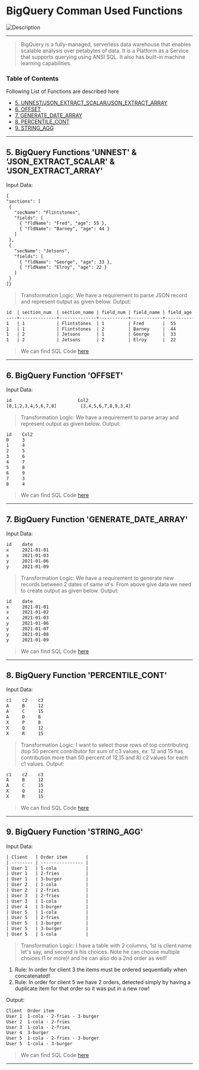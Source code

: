 # BigQuery Comman Used Functions
![Description](https://encrypted-tbn0.gstatic.com/images?q=tbn:ANd9GcRW1_ZfZOVl4_QnHNOQ9gjZZ8mc_zBTKHq9dg&usqp=CAU)

---

> BigQuery is a fully-managed, serverless data warehouse that enables scalable analysis over petabytes of data. It is a Platform as a Service that supports querying using ANSI SQL. It also has built-in machine learning capabilities. 

### Table of Contents
Following List of Functions are described here

- [5. UNNEST/JSON_EXTRACT_SCALAR/JSON_EXTRACT_ARRAY](#unnest)
- [6. OFFSET](#offset)
- [7. GENERATE_DATE_ARRAY](#generate-date-array)
- [8. PERCENTILE_CONT](#percentile-count)
- [9. STRING_AGG](#string-agg)

---

  ## 5. BigQuery Functions 'UNNEST' & 'JSON_EXTRACT_SCALAR' & 'JSON_EXTRACT_ARRAY'
  Input Data:
  ```html
{
 "sections": [
   {
     "secName": "Flintstones",
     "fields": [
       { "fldName": "Fred", "age": 55 },
       { "fldName": "Barney", "age": 44 }
     ]
   },
   {
     "secName": "Jetsons",
     "fields": [
       { "fldName": "George", "age": 33 },
       { "fldName": "Elroy", "age": 22 }
     ]
   }
 ]}
 ```
> Transformation Logic: We have a requirement to parse JSON record and represent output as given below.
Output:
  ```html
id  | section_num  | section_name | field_num | field_name | field_age
----+--------------+--------------+-----------+------------+-----------
1   | 1            | Flintstones  | 1         | Fred       |  55
1   | 1            | Flintstones  | 2         | Barney     |  44
1   | 2            | Jetsons      | 1         | George     |  33
1   | 2            | Jetsons      | 2         | Elroy      |  22
 ```
> We can find SQL Code [here](https://github.com/vibwipro/BigQuery/blob/main/Bigquery-Requirement-5%20(Parse%20JSON%20%20to%20Coll)/Parse-JSON-Coll.txt)


---

  ## 6. BigQuery Function 'OFFSET'
  Input Data:
  ```html
 id                         Col2 
[0,1,2,3,4,5,6,7,8]         [3,4,5,6,7,8,9,3,4]
 ```
> Transformation Logic: We have a requirement to parse array and represent output as given below.
Output:
  ```html
 id    Col2 
 0     3
 1     4
 2     5
 3     6
 4     7
 5     8
 6     9
 7     3
 8     4
 ```
> We can find SQL Code [here](https://github.com/vibwipro/BigQuery/blob/main/Bigquery-Requirement-6%20(OFFSET-%20function)/Function-OFFSET.txt)

--- 

  ## 7. BigQuery Function 'GENERATE_DATE_ARRAY'
  Input Data:
  ```html
 id    date 
 x     2021-01-01
 x     2021-01-03
 y     2021-01-06
 y     2021-01-09
 ```
> Transformation Logic: We have a requirement to generate new records between 2 dates of same id's. From above give data we need to create output as given below.
Output:
  ```html
 id    date 
 x     2021-01-01
 x     2021-01-02
 x     2021-01-03
 y     2021-01-06
 y     2021-01-07
 y     2021-01-08
 y     2021-01-09
 ```
> We can find SQL Code [here](https://github.com/vibwipro/BigQuery/blob/main/Bigquery-Requirement-7%20(GENERATE_DATE_ARRAY-%20function)/GENERATE_DATE_ARRAY-Query.sql)

---  

  ## 8. BigQuery Function 'PERCENTILE_CONT'
  Input Data:
  ```html
 c1    c2    c3
 A     B     12
 A     C     15
 A     D     8
 X     P     8
 X     Q     12
 X     R     15
 ```
> Transformation Logic: I want to select those rows of top contributing (top 50 percent contributor for sum of c3 values, ex: 12 and 15 has contribution more than 50 percent of 12,15 and 8) c2 values for each c1 values.
Output:
  ```html
c1    c2    c3
A     B     12
A     C     15
X     Q     12
X     R     15
 ```
> We can find SQL Code [here](https://github.com/vibwipro/BigQuery/blob/main/Bigquery-Requirement-8%20(PERCENTILE_CONT-%20function)/PERCENTILE_CONT-Query.sql)

---

  ## 9. BigQuery Function 'STRING_AGG'
  
  Input Data:
  ```html
| Client   | Order item       |
| -------- | ---------------- |
| User 1   | 1-cola           |
| User 1   | 2-fries          |
| User 1   | 3-burger         |
| User 2   | 1-cola           |
| User 2   | 2-fries          |
| User 3   | 2-fries          |
| User 3   | 1-cola           |
| User 4   | 3-burger         |
| User 5   | 1-cola           |
| User 5   | 2-fries          |
| User 5   | 3-burger         |
| User 5   | 3-burger         |
| User 5   | 1-cola           |
 ```
> Transformation Logic: I have a table with 2 columns, 1st is client name let's say, and second is his choices. Note he can choose multiple choices (1 or more)! and he can also do a 2nd order as well! 
1.	Rule: In order for client 3 the items must be ordered sequentially when concatenated!
2.	Rule: In order for client 5 we have 2 orders, detected simply by having a duplicate item for that order so it was put in a new row!


Output:
  ```html
Client	Order item
User 1	1-cola - 2-fries - 3-burger
User 2	1-cola - 2-fries
User 3	1-cola - 2-fries
User 4	3-burger
User 5	1-cola - 2-fries - 3-burger
User 5	1-cola - 3-burger
 ```
> We can find SQL Code [here](https://github.com/vibwipro/BigQuery/blob/main/Bigquery-Requirement-9%20(String_Agg-%20function)/String_Agg-Query.sql)

---
